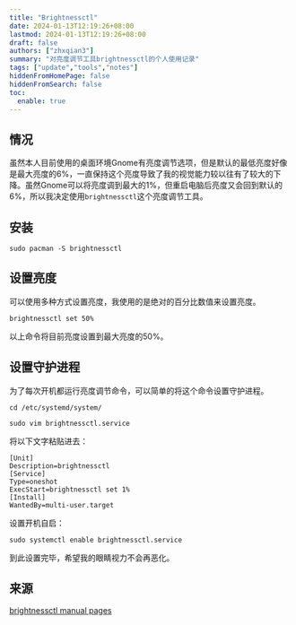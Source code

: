 ```yaml
---
title: "Brightnessctl"
date: 2024-01-13T12:19:26+08:00
lastmod: 2024-01-13T12:19:26+08:00
draft: false
authors: ["zhxqian3"]
summary: "对亮度调节工具brightnessctl的个人使用记录"
tags: ["update","tools","notes"]
hiddenFromHomePage: false
hiddenFromSearch: false
toc: 
  enable: true
---
```


## 情况
虽然本人目前使用的桌面环境Gnome有亮度调节选项，但是默认的最低亮度好像是最大亮度的6%，一直保持这个亮度导致了我的视觉能力较以往有了较大的下降。虽然Gnome可以将亮度调到最大的1%，但重启电脑后亮度又会回到默认的6%，所以我决定使用`brightnessctl`这个亮度调节工具。

## 安装
```
sudo pacman -S brightnessctl
```

## 设置亮度
可以使用多种方式设置亮度，我使用的是绝对的百分比数值来设置亮度。
```
brightnessctl set 50%
```
以上命令将目前亮度设置到最大亮度的50%。

## 设置守护进程
为了每次开机都运行亮度调节命令，可以简单的将这个命令设置守护进程。
```
cd /etc/systemd/system/
```
```
sudo vim brightnessctl.service
```
将以下文字粘贴进去：
```
[Unit] 
Description=brightnessctl
[Service] 
Type=oneshot
ExecStart=brightnessctl set 1%
[Install] 
WantedBy=multi-user.target
```
设置开机自启：
```
sudo systemctl enable brightnessctl.service
```
到此设置完毕，希望我的眼睛视力不会再恶化。

## 来源
[brightnessctl manual pages](https://man.archlinux.org/man/extra/brightnessctl/brightnessctl.1.en)